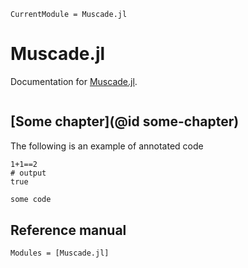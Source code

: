```@meta
CurrentModule = Muscade.jl
```

# Muscade.jl

Documentation for [Muscade.jl](https://github.com/SINTEF/Muscade.jl).

```@index
```

## [Some chapter](@id some-chapter)

The following is an example of annotated code

```jldoctest EspyDemo; output = false
1+1==2
# output
true
```

```julia
some code
```


## Reference manual


```@autodocs
Modules = [Muscade.jl]
```
